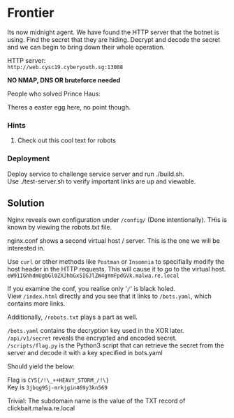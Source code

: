 # Frontier

Its now midnight agent. We have found the HTTP server that the botnet is using. Find the secret 
that they are hiding. Decrypt and decode the secret and we can begin to bring down their whole operation.  
  
HTTP server:  
```http://web.cysc19.cyberyouth.sg:13008```  
  
**NO NMAP, DNS OR bruteforce needed**  
  
People who solved Prince Haus:  
   
Theres a easter egg here, no point though.  
   
  
### Hints  
1. Check out this cool text for robots

### Deployment

Deploy service to challenge service server and run ./build.sh.  
Use ./test-server.sh to verify important links are up and viewable.  

## Solution
  
Nginx reveals own configuration under `/config/` (Done intentionally). THis is known by viewing the robots.txt file.  
  
nginx.conf shows a second virtual host / server. This is the one we will be interested in.   
  
Use `curl` or other methods like `Postman` or `Insomnia` to specifially modify the host header in
the HTTP requests. This will cause it to go to the virtual host.  
`eW91IGhhdmUgbGl0ZXJhbGx5IGJlZW4gYmFpdGVk.malwa.re.local`    
  
If you examine the conf, you realise only '`/`' is black holed.  
View `/index.html` directly and you see that it links to `/bots.yaml`, which contains more links.  
  
Additionally, `/robots.txt` plays a part as well.  
  
`/bots.yaml` contains the decryption key used in the XOR later.  
`/api/v1/secret` reveals the encrypted and encoded secret.  
`/scripts/flag.py` is the Python3 script that can retrieve the secret from the server and decode it with a key specified in bots.yaml  
  

Should yield the below:

Flag is `CYS{/!\_++HEAVY_STORM_/!\}`  
Key is  `3jbqg95j-mrkjgin469y3kn569`  
  
Trivial: The subdomain name is the value of the TXT record of clickbait.malwa.re.local